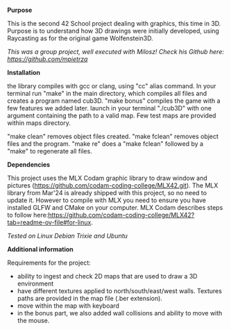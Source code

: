 **Purpose**

This is the second 42 School project dealing with graphics, this time in 3D. Purpose is to understand how 3D drawings were initially developed, using Raycasting as for the original game Wolfenstein3D.

*This was a group project, well executed with Milosz! Check his Github here: https://github.com/mpietrza*

**Installation**

the library compiles with gcc or clang, using "cc" alias command.
In your terminal run "make" in the main directory, which compiles all files and creates a program named cub3D.
"make bonus" compiles the game with a few features we added later.
launch in your terminal "./cub3D" with one argument containing the path to a valid map. Few test maps are provided within maps directory.

"make clean" removes object files created.
"make fclean" removes object files and the program.
"make re" does a "make fclean" followed by a "make" to regenerate all files.

**Dependencies**

This project uses the MLX Codam graphic library to draw window and pictures (https://github.com/codam-coding-college/MLX42.git). The MLX library from Mar'24 is already shipped with this project, so no need to update it.
However to compile with MLX you need to ensure you have installed GLFW and CMake on your computer. MLX Codam describes steps to follow here:https://github.com/codam-coding-college/MLX42?tab=readme-ov-file#for-linux.

*Tested on Linux Debian Trixie and Ubuntu*

**Additional information**

Requirements for the project:
- ability to ingest and check 2D maps that are used to draw a 3D environment
- have different textures applied to north/south/east/west walls. Textures paths are provided in the map file (.ber extension).
- move within the map with keyboard
- in the bonus part, we also added wall collisions and ability to move with the mouse.
